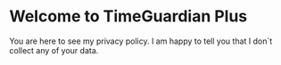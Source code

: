 # Welcome to TimeGuardian Plus
You are here to see my privacy policy.
I am happy to tell you that I don`t collect any of your data.
